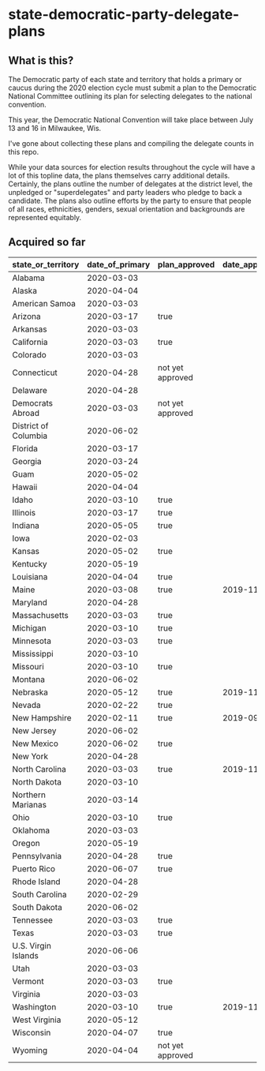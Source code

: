 state-democratic-party-delegate-plans
=====================================

## What is this?

The Democratic party of each state and territory that holds a primary or caucus during the 2020 election cycle must submit a plan to the Democratic National Committee outlining its plan for selecting delegates to the national convention.

This year, the Democratic National Convention will take place between July 13 and 16 in Milwaukee, Wis.

I've gone about collecting these plans and compiling the delegate counts in this repo.

While your data sources for election results throughout the cycle will have a lot of this topline data, the plans themselves carry additional details. Certainly, the plans outline the number of delegates at the district level, the unpledged or "superdelegates" and party leaders who pledge to back a candidate. The plans also outline efforts by the party to ensure that people of all races, ethnicities, genders, sexual orientation and backgrounds are represented equitably.

## Acquired so far

| state_or_territory   | date_of_primary | plan_approved    | date_approved | total_delegates |
|----------------------|-----------------|------------------|---------------|-----------------|
| Alabama              | 2020-03-03      |                  |               |                 |
| Alaska               | 2020-04-04      |                  |               |                 |
| American Samoa       | 2020-03-03      |                  |               |                 |
| Arizona              | 2020-03-17      | true             |               | 78              |
| Arkansas             | 2020-03-03      |                  |               |                 |
| California           | 2020-03-03      | true             |               | 495             |
| Colorado             | 2020-03-03      |                  |               |                 |
| Connecticut          | 2020-04-28      | not yet approved |               |                 |
| Delaware             | 2020-04-28      |                  |               |                 |
| Democrats Abroad     | 2020-03-03      | not yet approved |               |                 |
| District of Columbia | 2020-06-02      |                  |               |                 |
| Florida              | 2020-03-17      |                  |               |                 |
| Georgia              | 2020-03-24      |                  |               |                 |
| Guam                 | 2020-05-02      |                  |               |                 |
| Hawaii               | 2020-04-04      |                  |               |                 |
| Idaho                | 2020-03-10      | true             |               | 25              |
| Illinois             | 2020-03-17      | true             |               | 184             |
| Indiana              | 2020-05-05      | true             |               | 77              |
| Iowa                 | 2020-02-03      |                  |               |                 |
| Kansas               | 2020-05-02      | true             |               | 45              |
| Kentucky             | 2020-05-19      |                  |               |                 |
| Louisiana            | 2020-04-04      | true             |               | 61              |
| Maine                | 2020-03-08      | true             | 2019-11-12    | 32              |
| Maryland             | 2020-04-28      |                  |               |                 |
| Massachusetts        | 2020-03-03      | true             |               | 114             |
| Michigan             | 2020-03-10      | true             |               | 147             |
| Minnesota            | 2020-03-03      | true             |               | 91              |
| Mississippi          | 2020-03-10      |                  |               |                 |
| Missouri             | 2020-03-10      | true             |               | 78              |
| Montana              | 2020-06-02      |                  |               |                 |
| Nebraska             | 2020-05-12      | true             | 2019-11-17    | 33              |
| Nevada               | 2020-02-22      | true             |               | 48              |
| New Hampshire        | 2020-02-11      | true             | 2019-09-19    | 33              |
| New Jersey           | 2020-06-02      |                  |               |                 |
| New Mexico           | 2020-06-02      | true             |               | 40              |
| New York             | 2020-04-28      |                  |               |                 |
| North Carolina       | 2020-03-03      | true             | 2019-11-14    | 122             |
| North Dakota         | 2020-03-10      |                  |               | 18              |
| Northern Marianas    | 2020-03-14      |                  |               |                 |
| Ohio                 | 2020-03-10      | true             |               | 153             |
| Oklahoma             | 2020-03-03      |                  |               |                 |
| Oregon               | 2020-05-19      |                  |               |                 |
| Pennsylvania         | 2020-04-28      | true             |               | 210             |
| Puerto Rico          | 2020-06-07      | true             |               | 59              |
| Rhode Island         | 2020-04-28      |                  |               |                 |
| South Carolina       | 2020-02-29      |                  |               |                 |
| South Dakota         | 2020-06-02      |                  |               |                 |
| Tennessee            | 2020-03-03      | true             |               | 73              |
| Texas                | 2020-03-03      | true             |               | 262             |
| U.S. Virgin Islands  | 2020-06-06      |                  |               |                 |
| Utah                 | 2020-03-03      |                  |               |                 |
| Vermont              | 2020-03-03      | true             |               | 24              |
| Virginia             | 2020-03-03      |                  |               |                 |
| Washington           | 2020-03-10      | true             | 2019-11-01    | 107             |
| West Virginia        | 2020-05-12      |                  |               |                 |
| Wisconsin            | 2020-04-07      | true             |               | 90              |
| Wyoming              | 2020-04-04      | not yet approved |               |                 |
